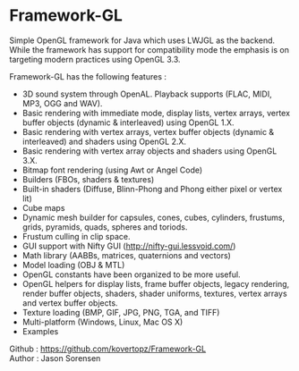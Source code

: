 Framework-GL
===============

Simple OpenGL framework for Java which uses LWJGL as the backend. While the
framework has support for compatibility mode the emphasis is on targeting
modern practices using OpenGL 3.3.

Framework-GL has the following features :

- 3D sound system through OpenAL. Playback supports (FLAC, MIDI, MP3, OGG and WAV).
- Basic rendering with immediate mode, display lists, vertex arrays,
  vertex buffer objects (dynamic & interleaved) using OpenGL 1.X.
- Basic rendering with vertex arrays, vertex buffer objects (dynamic
  & interleaved) and shaders using OpenGL 2.X.
- Basic rendering with vertex array objects and shaders using OpenGL
  3.X.
- Bitmap font rendering (using Awt or Angel Code)
- Builders (FBOs, shaders & textures)
- Built-in shaders (Diffuse, Blinn-Phong and Phong either pixel or
  vertex lit)
- Cube maps
- Dynamic mesh builder for capsules, cones, cubes, cylinders,
  frustums, grids, pyramids, quads, spheres and toriods.
- Frustum culling in clip space.
- GUI support with Nifty GUI (http://nifty-gui.lessvoid.com/)
- Math library (AABBs, matrices, quaternions and vectors)
- Model loading (OBJ & MTL)
- OpenGL constants have been organized to be more useful.
- OpenGL helpers for display lists, frame buffer objects, legacy
  rendering, render buffer objects, shaders, shader uniforms, textures,
  vertex arrays and vertex buffer objects.
- Texture loading (BMP, GIF, JPG, PNG, TGA, and TIFF)
- Multi-platform (Windows, Linux, Mac OS X)
- Examples

Github : https://github.com/kovertopz/Framework-GL  
Author : Jason Sorensen
